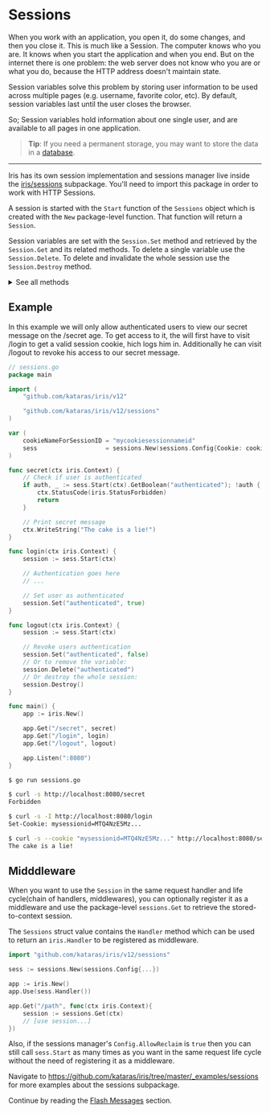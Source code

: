 # Sessions

When you work with an application, you open it, do some changes, and then you close it. This is much like a Session. The computer knows who you are. It knows when you start the application and when you end. But on the internet there is one problem: the web server does not know who you are or what you do, because the HTTP address doesn't maintain state.

Session variables solve this problem by storing user information to be used across multiple pages (e.g. username, favorite color, etc). By default, session variables last until the user closes the browser.

So; Session variables hold information about one single user, and are available to all pages in one application.

> **Tip**: If you need a permanent storage, you may want to store the data in a [database](Sessions-database).

-------

Iris has its own session implementation and sessions manager live inside the [iris/sessions](https://github.com/kataras/iris/tree/master/sessions) subpackage. You'll need to import this package in order to work with HTTP Sessions.

A session is started with the `Start` function of the `Sessions` object which is created with the `New` package-level function. That function will return a `Session`.

Session variables are set with the `Session.Set` method and retrieved by the `Session.Get` and its related methods. To delete a single variable use the `Session.Delete`. To delete and invalidate the whole session use the `Session.Destroy` method.

<details>
<summary>See all methods</summary>

The sessions manager is created using the `New` package-level function.

```go
import "github.com/kataras/iris/v12/sessions"

sess := sessions.New(sessions.Config{Cookie: "cookieName", ...})
```

Where `Config` looks like that.

```go
SessionIDGenerator func(iris.Context) string

// Defaults to "irissessionid".
Cookie string

CookieSecureTLS bool

// Defaults to false.
AllowReclaim bool

// Defaults to nil.
Encode func(cookieName string, value interface{}) (string, error)
// Defaults to nil.
Decode func(cookieName string, cookieValue string, v interface{}) error
// Defaults to nil.
Encoding Encoding

// Defaults to infinitive/unlimited life duration(0).
Expires time.Duration

// Defaults to false.
DisableSubdomainPersistence bool
```

The return value a `Sessions` pointer exports the following methods.

```go
Start(ctx iris.Context,
    cookieOptions ...iris.CookieOption) *Session

Destroy()
DestroyAll()
DestroyByID(sessID string)
OnDestroy(callback func(sid string))

ShiftExpiration(ctx iris.Context,
    cookieOptions ...iris.CookieOption) error
UpdateExpiration(ctx iris.Context, expires time.Duration,
    cookieOptions ...iris.CookieOption) error

UseDatabase(db Database)
```

Where `CookieOption` is just a `func(*http.Cookie)` which allows to customize cookie's properties.

The `Start` method returns a `Session` pointer value which exports its own methods to work per session.

```go
func (ctx iris.Context) {
    session := sess.Start(ctx)
     .ID() string
     .IsNew() bool

     .Set(key string, value interface{})
     .SetImmutable(key string, value interface{})
     .GetAll() map[string]interface{}
     .Delete(key string) bool
     .Clear()

     .Get(key string) interface{}
     .GetString(key string) string
     .GetStringDefault(key string, defaultValue string) string
     .GetInt(key string) (int, error)
     .GetIntDefault(key string, defaultValue int) int
     .Increment(key string, n int) (newValue int)
     .Decrement(key string, n int) (newValue int)
     .GetInt64(key string) (int64, error)
     .GetInt64Default(key string, defaultValue int64) int64
     .GetFloat32(key string) (float32, error)
     .GetFloat32Default(key string, defaultValue float32) float32
     .GetFloat64(key string) (float64, error)
     .GetFloat64Default(key string, defaultValue float64) float64
     .GetBoolean(key string) (bool, error)
     .GetBooleanDefault(key string, defaultValue bool) bool

     .SetFlash(key string, value interface{})
     .HasFlash() bool
     .GetFlashes() map[string]interface{}

     .PeekFlash(key string) interface{}
     .GetFlash(key string) interface{}
     .GetFlashString(key string) string
     .GetFlashStringDefault(key string, defaultValue string) string

     .DeleteFlash(key string)
     .ClearFlashes()

     .Destroy()
}

```

</details>

## Example

In this example we will only allow authenticated users to view our secret message on the /secret age. To get access to it, the will first have to visit /login to get a valid session cookie, hich logs him in. Additionally he can visit /logout to revoke his access to our secret message.

```go
// sessions.go
package main

import (
    "github.com/kataras/iris/v12"

    "github.com/kataras/iris/v12/sessions"
)

var (
    cookieNameForSessionID = "mycookiesessionnameid"
    sess                   = sessions.New(sessions.Config{Cookie: cookieNameForSessionID})
)

func secret(ctx iris.Context) {
    // Check if user is authenticated
    if auth, _ := sess.Start(ctx).GetBoolean("authenticated"); !auth {
        ctx.StatusCode(iris.StatusForbidden)
        return
    }

    // Print secret message
    ctx.WriteString("The cake is a lie!")
}

func login(ctx iris.Context) {
    session := sess.Start(ctx)

    // Authentication goes here
    // ...

    // Set user as authenticated
    session.Set("authenticated", true)
}

func logout(ctx iris.Context) {
    session := sess.Start(ctx)

    // Revoke users authentication
    session.Set("authenticated", false)
    // Or to remove the variable:
    session.Delete("authenticated")
    // Or destroy the whole session:
    session.Destroy()
}

func main() {
    app := iris.New()

    app.Get("/secret", secret)
    app.Get("/login", login)
    app.Get("/logout", logout)

    app.Listen(":8080")
}
```

```sh
$ go run sessions.go

$ curl -s http://localhost:8080/secret
Forbidden

$ curl -s -I http://localhost:8080/login
Set-Cookie: mysessionid=MTQ4NzE5Mz...

$ curl -s --cookie "mysessionid=MTQ4NzE5Mz..." http://localhost:8080/secret
The cake is a lie!
```

## Midddleware

When you want to use the `Session` in the same request handler and life cycle(chain of handlers, middlewares), you can
optionally register it as a middleware and use the package-level `sessions.Get` to retrieve the stored-to-context session.

The `Sessions` struct value contains the `Handler` method which can be used to return an `iris.Handler` to be registered as middleware. 

```go
import "github.com/kataras/iris/v12/sessions"

sess := sessions.New(sessions.Config{...})

app := iris.New()
app.Use(sess.Handler())

app.Get("/path", func(ctx iris.Context){
    session := sessions.Get(ctx)
    // [use session...]
})
```

Also, if the sessions manager's `Config.AllowReclaim` is `true` then you can still call `sess.Start` as many times as you want in the same request life cycle without the need of registering it as a middleware.

Navigate to <https://github.com/kataras/iris/tree/master/_examples/sessions> for more examples about the sessions subpackage.

Continue by reading the [Flash Messages](Sessions-flash-messages) section.
